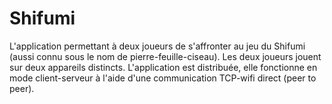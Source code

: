 # Shifumi
L'application permettant à deux joueurs de s'affronter au jeu du Shifumi (aussi connu sous le nom de pierre-feuille-ciseau). Les deux joueurs jouent sur deux appareils distincts. L'application est distribuée, elle fonctionne en mode client-serveur à l'aide d'une communication TCP-wifi direct (peer to peer).
